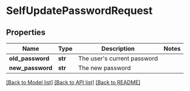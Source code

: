 # SelfUpdatePasswordRequest

## Properties
Name | Type | Description | Notes
------------ | ------------- | ------------- | -------------
**old_password** | **str** | The user&#39;s current password | 
**new_password** | **str** | The new password | 

[[Back to Model list]](../README.md#documentation-for-models) [[Back to API list]](../README.md#documentation-for-api-endpoints) [[Back to README]](../README.md)


